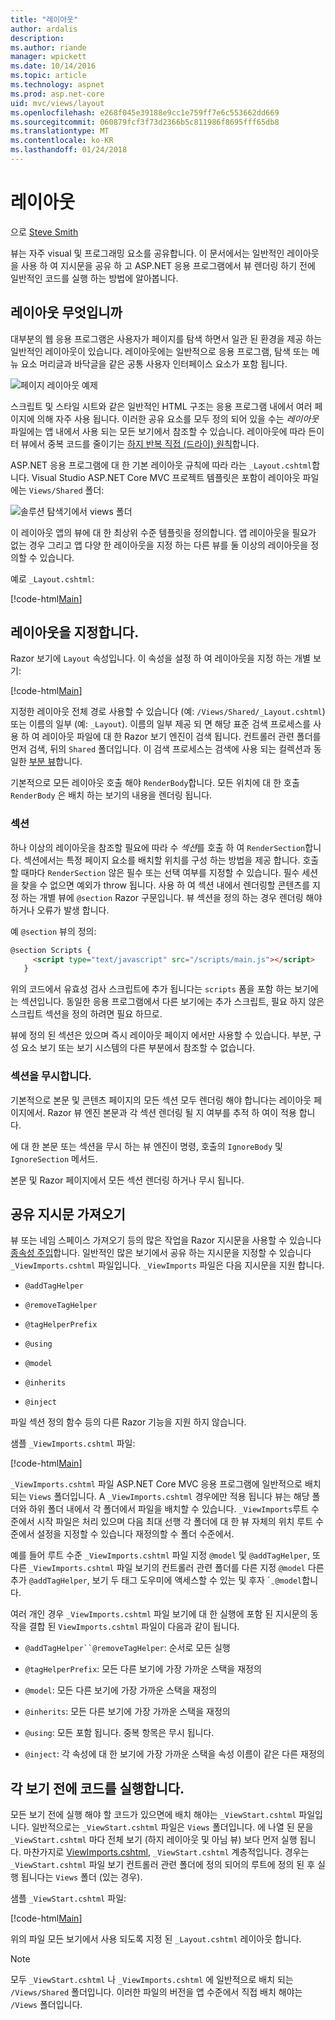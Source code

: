 ```yaml
---
title: "레이아웃"
author: ardalis
description: 
ms.author: riande
manager: wpickett
ms.date: 10/14/2016
ms.topic: article
ms.technology: aspnet
ms.prod: asp.net-core
uid: mvc/views/layout
ms.openlocfilehash: e268f045e39188e9cc1e759ff7e6c553662dd669
ms.sourcegitcommit: 060879fcf3f73d2366b5c811986f8695fff65db8
ms.translationtype: MT
ms.contentlocale: ko-KR
ms.lasthandoff: 01/24/2018
---
```

# <a name="layout"></a>레이아웃

으로 [Steve Smith](https://ardalis.com/)

뷰는 자주 visual 및 프로그래밍 요소를 공유합니다. 이 문서에서는 일반적인 레이아웃을 사용 하 여 지시문을 공유 하 고 ASP.NET 응용 프로그램에서 뷰 렌더링 하기 전에 일반적인 코드를 실행 하는 방법에 알아봅니다.

## <a name="what-is-a-layout"></a>레이아웃 무엇입니까

대부분의 웹 응용 프로그램은 사용자가 페이지를 탐색 하면서 일관 된 환경을 제공 하는 일반적인 레이아웃이 있습니다. 레이아웃에는 일반적으로 응용 프로그램, 탐색 또는 메뉴 요소 머리글과 바닥글을 같은 공통 사용자 인터페이스 요소가 포함 됩니다.

![페이지 레이아웃 예제](layout/_static/page-layout.png)

스크립트 및 스타일 시트와 같은 일반적인 HTML 구조는 응용 프로그램 내에서 여러 페이지에 의해 자주 사용 됩니다. 이러한 공유 요소를 모두 정의 되어 있을 수는 *레이아웃* 파일에는 앱 내에서 사용 되는 모든 보기에서 참조할 수 있습니다. 레이아웃에 따라 든이 터 뷰에서 중복 코드를 줄이기는 [하지 반복 직접 (드라이) 원칙](http://deviq.com/don-t-repeat-yourself/)합니다.

ASP.NET 응용 프로그램에 대 한 기본 레이아웃 규칙에 따라 라는 `_Layout.cshtml`합니다. Visual Studio ASP.NET Core MVC 프로젝트 템플릿은 포함이 레이아웃 파일에는 `Views/Shared` 폴더:

![솔루션 탐색기에서 views 폴더](layout/_static/web-project-views.png)

이 레이아웃 앱의 뷰에 대 한 최상위 수준 템플릿을 정의합니다. 앱 레이아웃을 필요가 없는 경우 그리고 앱 다양 한 레이아웃을 지정 하는 다른 뷰를 둘 이상의 레이아웃을 정의할 수 있습니다.

예로 `_Layout.cshtml`:

[!code-html[Main](../../common/samples/WebApplication1/Views/Shared/_Layout.cshtml?highlight=42,66)]

## <a name="specifying-a-layout"></a>레이아웃을 지정합니다.

Razor 보기에 `Layout` 속성입니다. 이 속성을 설정 하 여 레이아웃을 지정 하는 개별 보기:

[!code-html[Main](../../common/samples/WebApplication1/Views/_ViewStart.cshtml?highlight=2)]

지정한 레이아웃 전체 경로 사용할 수 있습니다 (예: `/Views/Shared/_Layout.cshtml`) 또는 이름의 일부 (예: `_Layout`). 이름의 일부 제공 되 면 해당 표준 검색 프로세스를 사용 하 여 레이아웃 파일에 대 한 Razor 보기 엔진이 검색 됩니다. 컨트롤러 관련 폴더를 먼저 검색, 뒤의 `Shared` 폴더입니다. 이 검색 프로세스는 검색에 사용 되는 컬렉션과 동일한 [부분 뷰](partial.md)합니다.

기본적으로 모든 레이아웃 호출 해야 `RenderBody`합니다. 모든 위치에 대 한 호출 `RenderBody` 은 배치 하는 보기의 내용을 렌더링 됩니다.

<a name="layout-sections-label"></a>

### <a name="sections"></a>섹션

하나 이상의 레이아웃을 참조할 필요에 따라 수 *섹션*를 호출 하 여 `RenderSection`합니다. 섹션에서는 특정 페이지 요소를 배치할 위치를 구성 하는 방법을 제공 합니다. 호출할 때마다 `RenderSection` 않은 필수 또는 선택 여부를 지정할 수 있습니다. 필수 세션을 찾을 수 없으면 예외가 throw 됩니다. 사용 하 여 섹션 내에서 렌더링할 콘텐츠를 지정 하는 개별 뷰에 `@section` Razor 구문입니다. 뷰 섹션을 정의 하는 경우 렌더링 해야 하거나 오류가 발생 합니다.

예 `@section` 뷰의 정의:

```html
@section Scripts {
     <script type="text/javascript" src="/scripts/main.js"></script>
   }
   ```

위의 코드에서 유효성 검사 스크립트에 추가 됩니다는 `scripts` 폼을 포함 하는 보기에는 섹션입니다. 동일한 응용 프로그램에서 다른 보기에는 추가 스크립트, 필요 하지 않은 스크립트 섹션을 정의 하려면 필요 하므로.

뷰에 정의 된 섹션은 있으며 즉시 레이아웃 페이지 에서만 사용할 수 있습니다. 부분, 구성 요소 보기 또는 보기 시스템의 다른 부분에서 참조할 수 없습니다.

### <a name="ignoring-sections"></a>섹션을 무시합니다.

기본적으로 본문 및 콘텐츠 페이지의 모든 섹션 모두 렌더링 해야 합니다는 레이아웃 페이지에서. Razor 뷰 엔진 본문과 각 섹션 렌더링 될 지 여부를 추적 하 여이 적용 합니다.

에 대 한 본문 또는 섹션을 무시 하는 뷰 엔진이 명령, 호출의 `IgnoreBody` 및 `IgnoreSection` 메서드.

본문 및 Razor 페이지에서 모든 섹션 렌더링 하거나 무시 됩니다.

<a name="viewimports"></a>

## <a name="importing-shared-directives"></a>공유 지시문 가져오기

뷰 또는 네임 스페이스 가져오기 등의 많은 작업을 Razor 지시문을 사용할 수 있습니다 [종속성 주입](dependency-injection.md)합니다. 일반적인 많은 보기에서 공유 하는 지시문을 지정할 수 있습니다 `_ViewImports.cshtml` 파일입니다. `_ViewImports` 파일은 다음 지시문을 지원 합니다.

* `@addTagHelper`

* `@removeTagHelper`

* `@tagHelperPrefix`

* `@using`

* `@model`

* `@inherits`

* `@inject`

파일 섹션 정의 함수 등의 다른 Razor 기능을 지원 하지 않습니다.

샘플 `_ViewImports.cshtml` 파일:

[!code-html[Main](../../common/samples/WebApplication1/Views/_ViewImports.cshtml)]

`_ViewImports.cshtml` 파일 ASP.NET Core MVC 응용 프로그램에 일반적으로 배치 되는 `Views` 폴더입니다. A `_ViewImports.cshtml` 경우에만 적용 됩니다 뷰는 해당 폴더와 하위 폴더 내에서 각 폴더에서 파일을 배치할 수 있습니다. `_ViewImports`루트 수준에서 시작 파일은 처리 있으며 다음 최대 선행 각 폴더에 대 한 뷰 자체의 위치 루트 수준에서 설정을 지정할 수 있습니다 재정의할 수 폴더 수준에서.

예를 들어 루트 수준 `_ViewImports.cshtml` 파일 지정 `@model` 및 `@addTagHelper`, 또 다른 `_ViewImports.cshtml` 파일 보기의 컨트롤러 관련 폴더를 다른 지정 `@model` 다른 추가 `@addTagHelper`, 보기 두 태그 도우미에 액세스할 수 있는 및 후자 ´ ֲ `@model`합니다.

여러 개인 경우 `_ViewImports.cshtml` 파일 보기에 대 한 실행에 포함 된 지시문의 동작을 결합 된 `ViewImports.cshtml` 파일이 다음과 같이 됩니다.

* `@addTagHelper``@removeTagHelper`: 순서로 모든 실행

* `@tagHelperPrefix`: 모든 다른 보기에 가장 가까운 스택을 재정의

* `@model`: 모든 다른 보기에 가장 가까운 스택을 재정의

* `@inherits`: 모든 다른 보기에 가장 가까운 스택을 재정의

* `@using`: 모든 포함 됩니다. 중복 항목은 무시 됩니다.

* `@inject`: 각 속성에 대 한 보기에 가장 가까운 스택을 속성 이름이 같은 다른 재정의

<a name="viewstart"></a>

## <a name="running-code-before-each-view"></a>각 보기 전에 코드를 실행합니다.

모든 보기 전에 실행 해야 할 코드가 있으면에 배치 해야는 `_ViewStart.cshtml` 파일입니다. 일반적으로는 `_ViewStart.cshtml` 파일은 `Views` 폴더입니다. 에 나열 된 문을 `_ViewStart.cshtml` 마다 전체 보기 (하지 레이아웃 및 아님 뷰) 보다 먼저 실행 됩니다. 마찬가지로 [ViewImports.cshtml](xref:mvc/views/layout#viewimports), `_ViewStart.cshtml` 계층적입니다. 경우는 `_ViewStart.cshtml` 파일 보기 컨트롤러 관련 폴더에 정의 되어의 루트에 정의 된 후 실행 됩니다는 `Views` 폴더 (있는 경우).

샘플 `_ViewStart.cshtml` 파일:

[!code-html[Main](../../common/samples/WebApplication1/Views/_ViewStart.cshtml)]

위의 파일 모든 보기에서 사용 되도록 지정 된 `_Layout.cshtml` 레이아웃 합니다.

> [!NOTE]
> 모두 `_ViewStart.cshtml` 나 `_ViewImports.cshtml` 에 일반적으로 배치 되는 `/Views/Shared` 폴더입니다. 이러한 파일의 버전을 앱 수준에서 직접 배치 해야는 `/Views` 폴더입니다.
